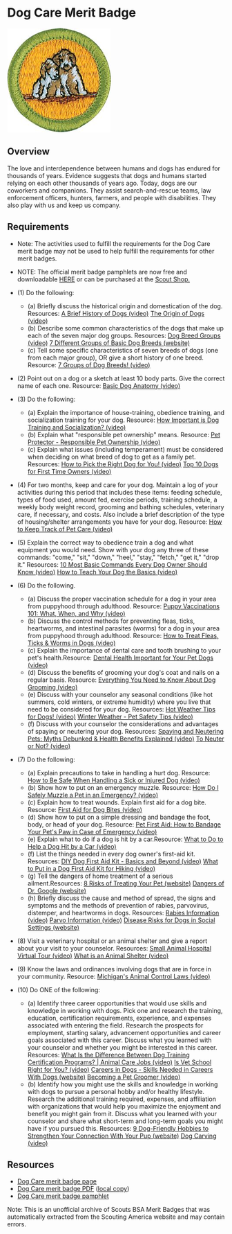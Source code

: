 

# Dog Care Merit Badge

![Dog Care Merit Badge](images/dog-care-merit-badge.jpg)

## Overview



The love and interdependence between humans and dogs has endured for thousands of years. Evidence suggests that dogs and humans started relying on each other thousands of years ago. Today, dogs are our coworkers and companions. They assist search-and-rescue teams, law enforcement officers, hunters, farmers, and people with disabilities. They also play with us and keep us company.

## Requirements

* Note: The activities used to fulfill the requirements for the Dog Care merit badge may not be used to help fulfill the requirements for other merit badges.
* NOTE:  The official merit badge pamphlets are now free and downloadable  [HERE](https://filestore.scouting.org/filestore/Merit_Badge_ReqandRes/Pamphlets/Dog%20Care.pdf) or can be purchased at the [Scout Shop.](https://www.scoutshop.org/)
* (1) Do the following:
    * (a) Briefly discuss the historical origin and domestication of the dog. Resources: [A Brief History of Dogs (video)](https://www.youtube.com/watch?v=8_KWmzLObQ4) [The Origin of Dogs (video)](https://www.youtube.com/watch?v=4doKA0VpKgc)
    * (b) Describe some common characteristics of the dogs that make up each of the seven major dog groups. Resources: [Dog Breed Groups (video)](https://www.youtube.com/watch?v=CITzpWbTSE8) [7 Different Groups of Basic Dog Breeds (website)](https://petcontrolhq.com/en-us/pages/different-dog-breed-types?srsltid=AfmBOoriR8nmRFZgjdYVNRzqBBq5JrrEedlNFCFNmHuWf31yizOyEUx_)
    * (c) Tell some specific characteristics of seven breeds of dogs (one from each major group), OR give a short history of one breed. Resource: [7 Groups of Dog Breeds! (video)](https://www.youtube.com/watch?v=RqIpI3QhEFs)


* (2) Point out on a dog or a sketch at least 10 body parts. Give the correct name of each one. Resource:  [Basic Dog Anatomy (video)](https://youtu.be/ydzIvqvSKdk?si=uJiETon8SHdKagVg)
* (3) Do the following:
    * (a) Explain the importance of house-training, obedience training, and socialization training for your dog. Resource: [How Important is Dog Training and Socialization? (video)](https://www.youtube.com/watch?v=bwB7qNdifP4)
    * (b) Explain what "responsible pet ownership" means. Resource: [Pet Protector - Responsible Pet Ownership (video)](https://www.youtube.com/watch?v=R_0HgVBhwBM)
    * (c) Explain what issues (including temperament) must be considered when deciding on what breed of dog to get as a family pet. Resources: [How to Pick the Right Dog for You! (video)](https://www.youtube.com/watch?v=l0JWJDFmacs) [Top 10 Dogs for First Time Owners (video)](https://www.youtube.com/watch?v=_JRKX18rTbA)


* (4) For two months, keep and care for your dog. Maintain a log of your activities during this period that includes these items: feeding schedule, types of food used, amount fed, exercise periods, training schedule, a weekly body weight record, grooming and bathing schedules, veterinary care, if necessary, and costs. Also include a brief description of the type of housing/shelter arrangements you have for your dog. Resource:  [How to Keep Track of Pet Care (video)](https://youtu.be/rS4dprT0rg0?si=wZQbDaOU29oFYKDa)
* (5) Explain the correct way to obedience train a dog and what equipment you would need. Show with your dog any three of these commands: "come," "sit," "down," "heel," "stay," "fetch," "get it," "drop it."  Resources:  [10 Most Basic Commands Every Dog Owner Should Know (video)](https://www.youtube.com/watch?v=eHbcb2EQC88)  [How to Teach Your Dog the Basics (video)](https://www.youtube.com/watch?v=lUzcA9qa_P8)
* (6) Do the following.
    * (a) Discuss the proper vaccination schedule for a dog in your area from puppyhood through adulthood.  Resource: [Puppy Vaccinations 101: What, When, and Why (video)](https://www.youtube.com/watch?v=BnVVSciMymE)
    * (b) Discuss the control methods for preventing fleas, ticks, heartworms, and intestinal parasites (worms) for a dog in your area from puppyhood through adulthood. Resource: [How to Treat Fleas, Ticks & Worms in Dogs (video)](https://www.youtube.com/watch?v=NdykIsBmmao)
    * (c) Explain the importance of dental care and tooth brushing to your pet's health.Resource: [Dental Health Important for Your Pet Dogs (video)](https://www.youtube.com/watch?v=Qm92tNqrNAU)
    * (d) Discuss the benefits of grooming your dog's coat and nails on a regular basis.  Resource: [Everything You Need to Know About Dog Grooming (video)](https://www.youtube.com/watch?v=73abRtKHDfI)
    * (e) Discuss with your counselor any seasonal conditions (like hot summers, cold winters, or extreme humidity) where you live that need to be considered for your dog.  Resources: [Hot Weather Tips for Dogs! (video)](https://www.youtube.com/shorts/JsnPl3mvgG4) [Winter Weather - Pet Safety Tips (video)](https://www.youtube.com/watch?v=P7nVESKP_sA)
    * (f) Discuss with your counselor the considerations and advantages of spaying or neutering your dog. Resources: [Spaying and Neutering Pets: Myths Debunked & Health Benefits Explained (video)](https://www.youtube.com/watch?v=H9r9J3zlGZI) [To Neuter or Not? (video)](https://youtu.be/SaQRnYbco5M?si=8BgNtVlMOUSq_8Dd)


* (7) Do the following:
    * (a) Explain precautions to take in handling a hurt dog. Resource: [How to Be Safe When Handling a Sick or Injured Dog (video)](https://www.youtube.com/watch?v=7JP3IFdClU8)
    * (b) Show how to put on an emergency muzzle.  Resource: [How Do I Safely Muzzle a Pet in an Emergency? (video)](https://www.youtube.com/watch?v=E7_77X7hAqQ)
    * (c) Explain how to treat wounds. Explain first aid for a dog bite.  Resource: [First Aid for Dog Bites (video)](https://www.youtube.com/watch?v=J5AeWWQ3eN0)
    * (d) Show how to put on a simple dressing and bandage the foot, body, or head of your dog. Resource: [Pet First Aid: How to Bandage Your Pet's Paw in Case of Emergency (video)](https://www.youtube.com/watch?v=s7ZvhxUv8HU)
    * (e) Explain what to do if a dog is hit by a car.Resource: [What to Do to Help a Dog Hit by a Car (video)](https://www.youtube.com/watch?v=Zidt9dhMEZ4)
    * (f) List the things needed in every dog owner's first-aid kit. Resources: [DIY Dog First Aid Kit - Basics and Beyond (video)](https://www.youtube.com/watch?v=Cz_ogJQhWmo) [What to Put in a Dog First Aid Kit for Hiking (video)](https://www.youtube.com/watch?v=7sszmRkdOyM)
    * (g) Tell the dangers of home treatment of a serious ailment.Resources: [8 Risks of Treating Your Pet (website)](https://www.petmd.com/dog/care/8-risks-treating-your-pet-home) [Dangers of Dr. Google (website)](https://www.thedrakecenter.com/services/blog/diagnosing-and-treating-your-own-pet-dangers-dr-google)
    * (h) Briefly discuss the cause and method of spread, the signs and symptoms and the methods of prevention of rabies, parvovirus, distemper, and heartworms in dogs. Resources: [Rabies Information (video)](https://www.youtube.com/watch?v=_tMORbU5c3Y) [Parvo Information (video)](https://www.youtube.com/watch?v=7pBKnJQlwSQ) [Disease Risks for Dogs in Social Settings (website)](https://www.avma.org/resources-tools/pet-owners/petcare/disease-risks-dogs-social-settings)


* (8) Visit a veterinary hospital or an animal shelter and give a report about your visit to your counselor. Resources:  [Small Animal Hospital Virtual Tour (video)](https://www.youtube.com/watch?v=O_R3raXyB8s)  [What is an Animal Shelter (video)](https://www.youtube.com/watch?v=_CIC1OXl2u0)
* (9) Know the laws and ordinances involving dogs that are in force in your community. Resource:  [Michigan's Animal Control Laws (video)](https://www.youtube.com/watch?v=Hr7n_5GCiUk)
* (10) Do ONE of the following:
    * (a) Identify three career opportunities that would use skills and knowledge in working with dogs. Pick one and research the training, education, certification requirements, experience, and expenses associated with entering the field. Research the prospects for employment, starting salary, advancement opportunities and career goals associated with this career. Discuss what you learned with your counselor and whether you might be interested in this career. Resources: [What Is the Difference Between Dog Training Certification Programs? | Animal Care Jobs (video)](https://www.youtube.com/watch?v=aDYaE4d_H94) [Is Vet School Right for You? (video)](https://youtu.be/Nn3IE61JM00?si=lEr2OMOa_AuiW_FJ) [Careers in Dogs - Skills Needed in Careers With Dogs (website)](https://www.akc.org/public-education/resources/dog-related-career-skills/) [Becoming a Pet Groomer (video)](https://www.youtube.com/watch?v=86eSPiTckRA)
    * (b) Identify how you might use the skills and knowledge in working with dogs to pursue a personal hobby and/or healthy lifestyle. Research the additional training required, expenses, and affiliation with organizations that would help you maximize the enjoyment and benefit you might gain from it. Discuss what you learned with your counselor and share what short-term and long-term goals you might have if you pursued this. Resources: [9 Dog-Friendly Hobbies to Strengthen Your Connection With Your Pup (website)](https://thenatureofhome.com/dog-friendly-hobbies/) [Dog Carving (video)](https://www.youtube.com/shorts/bRJr3fVXGnU)




## Resources

- [Dog Care merit badge page](https://www.scouting.org/merit-badges/dog-care/)
- [Dog Care merit badge PDF](https://filestore.scouting.org/filestore/Merit_Badge_ReqandRes/Pamphlets/Dog%20Care.pdf) ([local copy](files/dog-care-merit-badge.pdf))
- [Dog Care merit badge pamphlet](https://www.scoutshop.org/bsa-dog-care-merit-badge-pamphlet-661048.html)

Note: This is an unofficial archive of Scouts BSA Merit Badges that was automatically extracted from the Scouting America website and may contain errors.